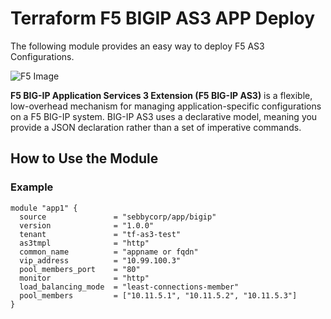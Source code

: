 # Terraform F5 BIGIP AS3 APP Deploy

The following module provides an easy way to deploy F5 AS3 Configurations.

![F5 Image](https://www.f5.com/content/dam/f5-com/page-assets-en/home-en/resources/white-papers/DIAGs-WP-CLOUD-305946670-automate-f5-app-services-update_7.png)


**F5 BIG-IP Application Services 3 Extension (F5 BIG-IP AS3)** is a flexible, low-overhead mechanism for managing application-specific configurations on a F5 BIG-IP system. BIG-IP AS3 uses a declarative model, meaning you provide a JSON declaration rather than a set of imperative commands.

## How to Use the Module

### Example

```hcl
module "app1" {
  source               = "sebbycorp/app/bigip"
  version              = "1.0.0"
  tenant               = "tf-as3-test"
  as3tmpl              = "http"
  common_name          = "appname or fqdn"
  vip_address          = "10.99.100.3"
  pool_members_port    = "80"
  monitor              = "http"
  load_balancing_mode  = "least-connections-member"
  pool_members         = ["10.11.5.1", "10.11.5.2", "10.11.5.3"]
}



